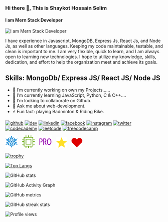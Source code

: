 ### Hi there 👋, This is Shaykot Hossain Selim
#### I am Mern Stack Developer
![I am Mern Stack Developer](https://pbs.twimg.com/profile_banners/1422614424980885507/1641584469/1080x360)

I have experience in Javascript, MongoDB, Express Js, React Js, and Node Js, as well as other languages. Keeping my code maintainable, testable, and clean is important to me. I am very flexible, quick to learn, and I am always open to learning new technologies. I hope to utilize my knowledge, skills, dedication, and effort to help the organization meet and achieve its goals.

## Skills: MongoDb/ Express JS/ React JS/ Node JS

- 🔭 I’m currently working on own my Projects...... 
- 🌱 I’m currently learning JavaScript, Python, C & C++.... 
- 👯 I’m looking to collaborate on Github. 
- 💬 Ask me about web-development. 
- ⚡ Fun fact: playing Badminton & Riding Bike. 


[<img src='https://cdn.jsdelivr.net/npm/simple-icons@3.0.1/icons/github.svg' alt='github' height='40'>](https://github.com/shaykot43500)  [<img src='https://cdn.jsdelivr.net/npm/simple-icons@3.0.1/icons/dev-dot-to.svg' alt='dev' height='40'>](https://dev.to/@shaykot)  [<img src='https://cdn.jsdelivr.net/npm/simple-icons@3.0.1/icons/linkedin.svg' alt='linkedin' height='40'>](https://www.linkedin.com/in/shaykot-selilm/)  [<img src='https://cdn.jsdelivr.net/npm/simple-icons@3.0.1/icons/facebook.svg' alt='facebook' height='40'>](https://www.facebook.com/md.shaykot.336)  [<img src='https://cdn.jsdelivr.net/npm/simple-icons@3.0.1/icons/instagram.svg' alt='instagram' height='40'>](https://www.instagram.com/shaykot_selim/)  [<img src='https://cdn.jsdelivr.net/npm/simple-icons@3.0.1/icons/twitter.svg' alt='twitter' height='40'>](https://twitter.com/@ShaykotSelim)  [<img src='https://cdn.jsdelivr.net/npm/simple-icons@3.0.1/icons/codecademy.svg' alt='codecademy' height='40'>](https://www.codecademy.com/profiles/shaykot)  [<img src='https://cdn.jsdelivr.net/npm/simple-icons@3.0.1/icons/leetcode.svg' alt='leetcode' height='40'>](https://leetcode.com/shaykot/)  [<img src='https://cdn.jsdelivr.net/npm/simple-icons@3.0.1/icons/freecodecamp.svg' alt='freecodecamp' height='40'>](https://www.freecodecamp.org/shaykot_selim)  

<a href='https://archiveprogram.github.com/'><img src='https://raw.githubusercontent.com/acervenky/animated-github-badges/master/assets/acbadge.gif' width='40' height='40'></a> <a href='https://docs.github.com/en/developers'><img src='https://raw.githubusercontent.com/acervenky/animated-github-badges/master/assets/devbadge.gif' width='40' height='40'></a> <a href='https://github.com/pricing'><img src='https://raw.githubusercontent.com/acervenky/animated-github-badges/master/assets/pro.gif' width='40' height='40'></a> <a href='https://stars.github.com/'><img src='https://raw.githubusercontent.com/acervenky/animated-github-badges/master/assets/starbadge.gif' width='35' height='35'></a> <a href='https://docs.github.com/en/github/supporting-the-open-source-community-with-github-sponsors'><img src='https://raw.githubusercontent.com/acervenky/animated-github-badges/master/assets/sponsorbadge.gif' width='35' height='35'></a> 

[![trophy](https://github-profile-trophy.vercel.app/?username=shaykot43500)](https://github.com/ryo-ma/github-profile-trophy)

[![Top Langs](https://github-readme-stats.vercel.app/api/top-langs/?username=shaykot43500)](https://github.com/anuraghazra/github-readme-stats)

![GitHub stats](https://github-readme-stats.vercel.app/api?username=shaykot43500&show_icons=true)  

![GitHub Activity Graph](https://activity-graph.herokuapp.com/graph?username=shaykot43500)  

![GitHub metrics](https://metrics.lecoq.io/shaykot43500)  

![GitHub streak stats](https://github-readme-streak-stats.herokuapp.com/?user=shaykot43500)  

![Profile views](https://gpvc.arturio.dev/shaykot43500)  
